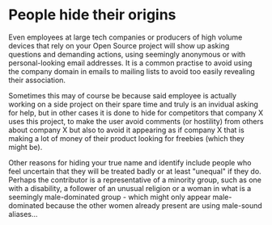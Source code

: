 # People hide their origins

Even employees at large tech companies or producers of high volume devices
that rely on your Open Source project will show up asking questions and
demanding actions, using seemingly anonymous or with personal-looking email
addresses. It is a common practise to avoid using the company domain in emails
to mailing lists to avoid too easily revealing their association.

Sometimes this may of course be because said employee is actually working on a
side project on their spare time and truly is an invidual asking for help, but
in other cases it is done to hide for competitors that company X uses this
project, to make the user avoid comments (or hostility) from others about
company X but also to avoid it appearing as if company X that is making a lot
of money of their product looking for freebies (which they might be).

Other reasons for hiding your true name and identify include people who feel
uncertain that they will be treated badly or at least "unequal" if they
do. Perhaps the contributor is a representative of a minority group, such as
one with a disability, a follower of an unusual religion or a woman in what is
a seemingly male-dominated group - which might only appear male-dominated
because the other women already present are using male-sound aliases...
